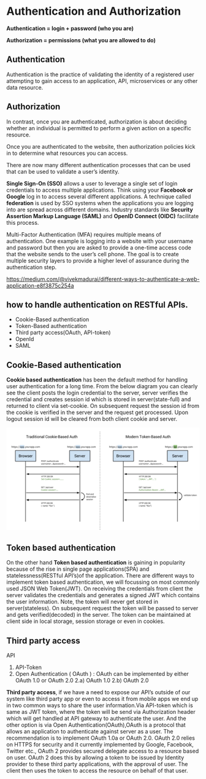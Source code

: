 # Authentication and Authorization

**Authentication = login + password (who you are)**

**Authorization = permissions (what you are allowed to do)**

## Authentication
Authentication is the practice of validating the identity of a registered user attempting to gain access to an application, API, microservices or any other data resource. 

## Authorization
In contrast, once you are authenticated, authorization is about deciding whether an individual is permitted to perform a given action on a specific resource.

Once you are authenticated to the website, then authorization policies kick in to determine what resources you can access.

There are now many different authentication processes that can be used that can be used to validate a user’s identity.

**Single Sign-On (SSO)** allows a user to leverage a single set of login credentials to access multiple applications. Think using your **Facebook or Google** log in to access several different applications. A technique called **federation** is used by SSO systems when the applications you are logging into are spread across different domains. Industry standards like **Security Assertion Markup Language (SAML)** and **OpenID Connect (OIDC)** facilitate this process.

Multi-Factor Authentication (MFA) requires multiple means of authentication. One example is logging into a website with your username and password but then you are asked to provide a one-time access code that the website sends to the user’s cell phone. The goal is to create multiple security layers to provide a higher level of assurance during the authentication step.


https://medium.com/@vivekmadurai/different-ways-to-authenticate-a-web-application-e8f3875c254a

## how to handle authentication on RESTful APIs.

* Cookie-Based authentication
* Token-Based authentication
* Third party access(OAuth, API-token)
* OpenId
* SAML

## Cookie-Based authentication

**Cookie based authentication** has been the default method for handling user authentication for a long time. From the below diagram you can clearly see the client posts the login credential to the server, server verifies the credential and creates session id which is stored in server(state-full) and returned to client via set-cookie. On subsequent request the session id from the cookie is verified in the server and the request get processed. Upon logout session id will be cleared from both client cookie and server.

![alt text](tokenbasedauthe.png)

## Token based authentication
On the other hand **Token based authentication** is gaining in popularity because of the rise in single page applications(SPA) and statelessness(RESTful API’s)of the application. There are different ways to implement token based authentication, we will focussing on most commonly used JSON Web Token(JWT). On receiving the credentials from client the server validates the credentials and generates a signed JWT which contains the user information. Note, the token will never get stored in server(stateless). On subsequent request the token will be passed to server and gets verified(decoded) in the server. The token can be maintained at client side in local storage, session storage or even in cookies.

## Third party access

API 
1) API-Token
2) Open Authentication ( OAuth ) : OAuth can be implemented by either OAuth 1.0 or OAuth 2.0
  2.a) OAuth 1.0
  2.b) OAuth 2.0
  
**Third party access**, if we have a need to expose our API’s outside of our system like third party app or even to access it from mobile apps we end up in two common ways to share the user information.Via API-token which is same as JWT token, where the token will be send via Authorization header which will get handled at API gateway to authenticate the user. And the other option is via Open Authentication(OAuth),OAuth is a protocol that allows an application to authenticate against server as a user. The recommendation is to implement OAuth 1.0a or OAuth 2.0. OAuth 2.0 relies on HTTPS for security and it currently implemented by Google, Facebook, Twitter etc., OAuth 2 provides secured delegate access to a resource based on user. OAuth 2 does this by allowing a token to be issued by Identity provider to these third party applications, with the approval of user. The client then uses the token to access the resource on behalf of that user.
